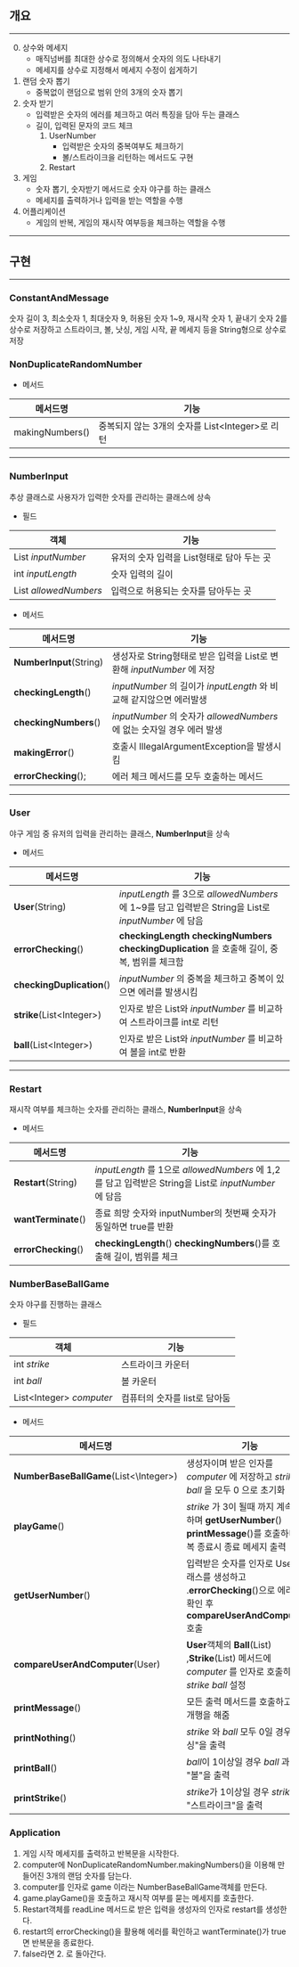 ## 개요

________

0. 상수와 메세지
    - 매직넘버를 최대한 상수로 정의해서 숫자의 의도 나타내기
    - 메세지를 상수로 지정해서 메세지 수정이 쉽게하기
1. 랜덤 숫자 뽑기
    - 중복없이 랜덤으로 범위 안의 3개의 숫자 뽑기
2. 숫자 받기
    - 입력받은 숫자의 에러를 체크하고 여러 특징을 담아 두는 클래스
    - 길이, 입력된 문자의 코드 체크
        1. UserNumber
            - 입력받은 숫자의 중복여부도 체크하기
            - 볼/스트라이크을 리턴하는 메서드도 구현
        2. Restart
3. 게임
    - 숫자 뽑기, 숫자받기 메서드로 숫자 야구를 하는 클래스
    - 메세지를 출력하거나 입력을 받는 역할을 수행
4. 어플리케이션
    - 게임의 반복, 게임의 재시작 여부등을 체크하는 역할을 수행
----------------------------------
## 구현

________________________

### **ConstantAndMessage**
숫자 길이 3, 최소숫자 1, 최대숫자 9, 허용된 숫자 1~9, 재시작 숫자 1, 끝내기 숫자 2를 상수로 저장하고 
스트라이크, 볼, 낫싱, 게임 시작, 끝 메세지 등을 String형으로 상수로 저장

### **NonDuplicateRandomNumber**
- 메서드

| 메서드명            | 기능                                 |
|-----------------|------------------------------------|
| makingNumbers() | 중복되지 않는 3개의 숫자를 List\<Integer>로 리턴 |

--------------------------------------
### **NumberInput**
추상 클래스로 사용자가 입력한 숫자를 관리하는 클래스에 상속
- 필드

| 객체                             | 기능                         |
|--------------------------------|----------------------------|
| List<Integer> _inputNumber_    | 유저의 숫자 입력을 List형태로 담아 두는 곳 |
| int _inputLength_              | 숫자 입력의 길이                  |
| List<Integer> _allowedNumbers_ | 입력으로 허용되는 숫자를 담아두는 곳       |
- 메서드

| 메서드명                    | 기능                                                     |
|-------------------------|--------------------------------------------------------|
| **NumberInput**(String) | 생성자로 String형태로 받은 입력을 List로 변환해 _inputNumber_ 에 저장     |
| **checkingLength**()    | _inputNumber_ 의 길이가   _inputLength_ 와 비교해 같지않으면 에러발생   |
| **checkingNumbers**()   | _inputNumber_ 의 숫자가 _allowedNumbers_ 에 없는 숫자일 경우 에러 발생 |
| **makingError**()       | 호출시 IllegalArgumentException을 발생시킴                     |
| **errorChecking**();    | 에러 체크 메서드를 모두 호출하는 메서드                                 |
---------------------------
### **User**
야구 게임 중 유저의 입력을 관리하는 클래스, **NumberInput**을 상속
- 메서드

| 메서드명                       | 기능                                                                                    |
|----------------------------|---------------------------------------------------------------------------------------|
| **User**(String)           | _inputLength_ 를 3으로 _allowedNumbers_ 에 1~9를 담고 입력받은 String을 List로  _inputNumber_ 에 담음 |
| **errorChecking**()        | **checkingLength** **checkingNumbers** **checkingDuplication** 을 호출해 길이, 중복, 범위를 체크함  |
| **checkingDuplication**()  | _inputNumber_ 의 중복을 체크하고 중복이 있으면 에러를 발생시킴                                             |
| **strike**(List\<Integer>) | 인자로 받은 List와 _inputNumber_ 를 비교하여 스트라이크를 int로 리턴                                      |
| **ball**(List\<Integer>)   | 인자로 받은 List와 _inputNumber_ 를 비교하여 볼을 int로 반환                                          |
-------------------------------------------
### **Restart**
재시작 여부를 체크하는 숫자를 관리하는 클래스, **NumberInput**을 상속
- 메서드

| 메서드명                | 기능                                                                                    |
|---------------------|---------------------------------------------------------------------------------------|
| **Restart**(String) | _inputLength_ 를 1으로 _allowedNumbers_ 에 1,2를 담고 입력받은 String을 List로  _inputNumber_ 에 담음 |
| **wantTerminate**() | 종료 희망 숫자와 inputNumber의 첫번째 숫자가 동일하면 true를 반환                                          |
| **errorChecking**() | **checkingLength**() **checkingNumbers**()를 호출해 길이, 범위를 체크                            |

### **NumberBaseBallGame**
숫자 야구를 진행하는 클래스
- 필드

| 객체                        | 기능                 |
|---------------------------|--------------------|
| int _strike_              | 스트라이크 카운터          |
| int _ball_                | 볼 카운터              |
| List\<Integer> _computer_ | 컴퓨터의 숫자를 list로 담아둠 |

- 메서드

| 메서드명                                   | 기능                                                                                           |
|----------------------------------------|----------------------------------------------------------------------------------------------|
| **NumberBaseBallGame**(List<\Integer>) | 생성자이며 받은 인자를 _computer_ 에 저장하고 _strike_ 와 _ball_ 을 모두 0 으로 초기화                               |
| **playGame**()                         | _strike_ 가 3이 될때 까지 계속 반복하며 **getUserNumber**() **printMessage**()를 호출하며 반복 종료시 종료 메세지 출력    |
| **getUserNumber**()                    | 입력받은 숫자를 인자로 User 클래스를 생성하고 .**errorChecking**()으로 에러 상황 확인 후 **compareUserAndComputer**()호출 |
| **compareUserAndComputer**(User)       | **User**객체의 **Ball**(List) ,**Strike**(List) 메서드에 _computer_ 를 인자로 호출하여 _strike_ _ball_ 설정   |
| **printMessage**()                     | 모든 출력 메서드를 호출하고 공백, 개행을 해줌                                                                   |
| **printNothing**()                     | *strike* 와 *ball* 모두 0일 경우  "낫싱"을 출력                                                         |
| **printBall**()                        | *ball*이 1이상일 경우 _ball_ 과 "볼"을 출력                                                             |
| **printStrike**()                      | *strike*가 1이상일 경우 _strike_ 와 "스트라이크"을 출력                                                     |

### **Application**
1. 게임 시작 메세지를 출력하고 반복문을 시작한다.
2. computer에 NonDuplicateRandomNumber.makingNumbers()을 이용해 만들어진 3개의 랜덤 숫자를 담는다.
3. computer를 인자로 game 이라는 NumberBaseBallGame객체를 만든다.
4. game.playGame()을 호출하고 재시작 여부를 묻는 메세지를 호출한다.
5. Restart객체를 readLine 메서드로 받은 입력을 생성자의 인자로 restart를 생성한다.
6. restart의 errorChecking()을 활용해 에러를 확인하고 wantTerminate()가 true면 반복문을 종료한다.
7. false라면 2. 로 돌아간다.


